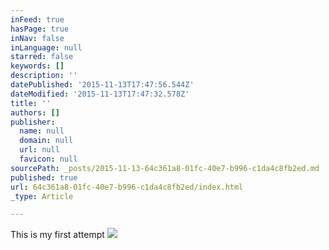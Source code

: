 ```yaml
---
inFeed: true
hasPage: true
inNav: false
inLanguage: null
starred: false
keywords: []
description: ''
datePublished: '2015-11-13T17:47:56.544Z'
dateModified: '2015-11-13T17:47:32.578Z'
title: ''
authors: []
publisher:
  name: null
  domain: null
  url: null
  favicon: null
sourcePath: _posts/2015-11-13-64c361a8-01fc-40e7-b996-c1da4c8fb2ed.md
published: true
url: 64c361a8-01fc-40e7-b996-c1da4c8fb2ed/index.html
_type: Article

---
```

This is my first attempt
![](https://the-grid-user-content.s3-us-west-2.amazonaws.com/7faabb5b-39dc-4c98-baf1-a6f05a2f6bc5.JPG)